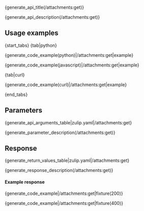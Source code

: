 {generate_api_title(/attachments:get)}

{generate_api_description(/attachments:get)}

## Usage examples

{start_tabs}
{tab|python}

{generate_code_example(python)|/attachments:get|example}

{generate_code_example(javascript)|/attachments:get|example}

{tab|curl}

{generate_code_example(curl)|/attachments:get|example}

{end_tabs}

## Parameters

{generate_api_arguments_table|zulip.yaml|/attachments:get}

{generate_parameter_description(/attachments:get)}

## Response

{generate_return_values_table|zulip.yaml|/attachments:get}

{generate_response_description(/attachments:get)}

#### Example response

{generate_code_example|/attachments:get|fixture(200)}

{generate_code_example|/attachments:get|fixture(400)}
